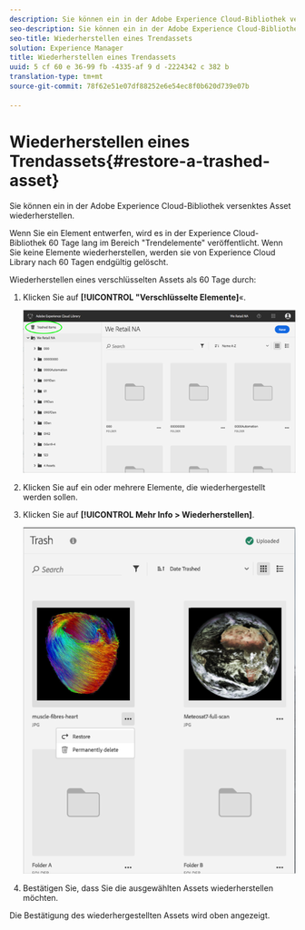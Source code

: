 ```yaml
---
description: Sie können ein in der Adobe Experience Cloud-Bibliothek versenktes Asset wiederherstellen.
seo-description: Sie können ein in der Adobe Experience Cloud-Bibliothek versenktes Asset wiederherstellen.
seo-title: Wiederherstellen eines Trendassets
solution: Experience Manager
title: Wiederherstellen eines Trendassets
uuid: 5 cf 60 e 36-99 fb -4335-af 9 d -2224342 c 382 b
translation-type: tm+mt
source-git-commit: 78f62e51e07df88252e6e54ec8f0b620d739e07b

---
```



# Wiederherstellen eines Trendassets{#restore-a-trashed-asset}

Sie können ein in der Adobe Experience Cloud-Bibliothek versenktes Asset wiederherstellen.

Wenn Sie ein Element entwerfen, wird es in der Experience Cloud-Bibliothek 60 Tage lang im Bereich "Trendelemente" veröffentlicht. Wenn Sie keine Elemente wiederherstellen, werden sie von Experience Cloud Library nach 60 Tagen endgültig gelöscht.

Wiederherstellen eines verschlüsselten Assets als 60 Tage durch:

1. Klicken Sie auf **[!UICONTROL "Verschlüsselte Elemente]**«.

   ![](assets/library_general_trashed_items.png)

1. Klicken Sie auf ein oder mehrere Elemente, die wiederhergestellt werden sollen.
1. Klicken Sie auf **[!UICONTROL Mehr Info &gt; Wiederherstellen]**.

   ![](assets/library_restore_perm_delete.png)

1. Bestätigen Sie, dass Sie die ausgewählten Assets wiederherstellen möchten.

Die Bestätigung des wiederhergestellten Assets wird oben angezeigt.
